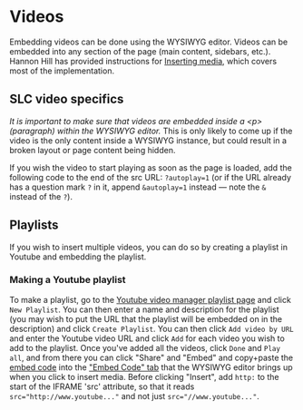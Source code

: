# Videos

Embedding videos can be done using the WYSIWYG editor.
Videos can be embedded into any section of the page (main content, sidebars, etc.).
Hannon Hill has provided instructions for [Inserting media](http://www.hannonhill.com/kb/WYSIWYG/index.html#inserting-media), which covers most of the implementation.

## SLC video specifics

_It is important to make sure that videos are embedded inside a &lt;p&gt; (paragraph) within the WYSIWYG editor._
This is only likely to come up if the video is the only content inside a WYSIWYG instance, but could result in a broken layout or page content being hidden.

If you wish the video to start playing as soon as the page is loaded, add the following code to the end of the src URL: `?autoplay=1` (or if the URL already has a question mark `?` in it, append `&autoplay=1` instead — note the `&` instead of the `?`).

## Playlists

If you wish to insert multiple videos, you can do so by creating a playlist in Youtube and embedding the playlist.

### Making a Youtube playlist

To make a playlist, go to the [Youtube video manager playlist page](http://www.youtube.com/view_all_playlists) and click `New Playlist`.
You can then enter a name and description for the playlist (you may wish to put the URL that the playlist will be embedded on in the description) and click `Create Playlist`.
You can then click `Add video by URL` and enter the Youtube video URL and click `Add` for each video you wish to add to the playlist.
Once you've added all the videos, click `Done` and `Play all`, and from there you can click "Share" and "Embed" and copy+paste the [embed code](http://d.pr/i/wb93) into the ["Embed Code" tab](http://d.pr/i/3O1P) that the WYSIWYG editor brings up when you click to insert media.
Before clicking "Insert", add `http:` to the start of the IFRAME 'src' attribute, so that it reads `src="http://www.youtube..."` and not just `src="//www.youtube..."`.
